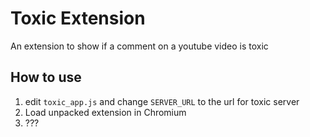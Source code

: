 
# Toxic Extension

An extension to show if a comment on a youtube video is toxic

## How to use

1. edit `toxic_app.js` and change `SERVER_URL` to the url for toxic server
2. Load unpacked extension in Chromium
3. ???
